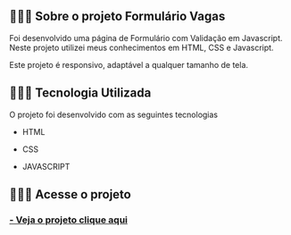 ## 👩🏽‍💻 Sobre o projeto Formulário Vagas 

Foi desenvolvido uma página de Formulário com Validação em Javascript. Neste projeto utilizei meus conhecimentos em HTML, CSS e Javascript.

Este projeto é responsivo, adaptável a qualquer tamanho de tela.

## 👩🏽‍💻 Tecnologia Utilizada

O projeto foi desenvolvido com as seguintes tecnologias

- HTML

- CSS

- JAVASCRIPT

## 👩🏽‍💻 Acesse o projeto

<h3>
        <a href="https://lyrisnunes.github.io/formulario-js/"> - Veja o projeto clique aqui </a>
</h3>
